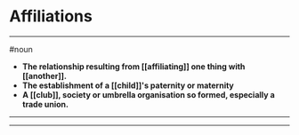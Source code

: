 # Affiliations
---
#noun
- **The relationship resulting from [[affiliating]] one thing with [[another]].**
- **The establishment of a [[child]]'s paternity or maternity**
- **A [[club]], society or umbrella organisation so formed, especially a trade union.**
---
---
